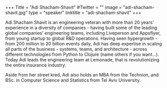 +++
Title = "Adi Shacham-Shavit"
#Twitter = ""
image = "adi-shacham-shavit.jpg"
type = "speaker"
linktitle = "adi-shacham-shavit"
+++

Adi Shacham Shavit is an engineering veteran with more than 20 years' experience in a diversity of companies - having built some of the leading global companies' engineering teams, including Liveperson and Appsflyer, from young startup to global R&D operations. Having seen hypergrowth - from 200 million to 20 billion events daily, Adi has deep expertise in scaling all parts of the business - systems, teams, and architecture - across different technologies from Python to Clojure (name others if you want...). Today Adi leads the engineering team at Lemonade, that is revolutionizing the entire insurance industry.

Aside from her street kred, Adi also holds an MBA from the Technion, and BSc. in Computer Science and Statistics from Tel Aviv University. 



